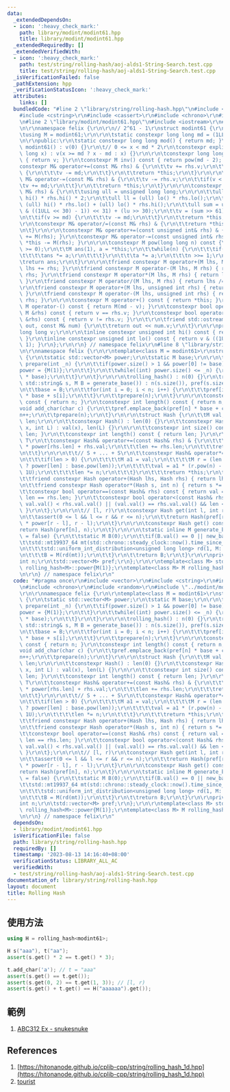 ```yaml
---
data:
  _extendedDependsOn:
  - icon: ':heavy_check_mark:'
    path: library/modint/modint61.hpp
    title: library/modint/modint61.hpp
  _extendedRequiredBy: []
  _extendedVerifiedWith:
  - icon: ':heavy_check_mark:'
    path: test/string/rolling-hash/aoj-alds1-String-Search.test.cpp
    title: test/string/rolling-hash/aoj-alds1-String-Search.test.cpp
  _isVerificationFailed: false
  _pathExtension: hpp
  _verificationStatusIcon: ':heavy_check_mark:'
  attributes:
    links: []
  bundledCode: "#line 2 \"library/string/rolling-hash.hpp\"\n#include <vector>\r\n\
    #include <cstring>\r\n#include <cassert>\r\n#include <chrono>\r\n#include <random>\r\
    \n#line 2 \"library/modint/modint61.hpp\"\n#include <iostream>\r\n#line 4 \"library/modint/modint61.hpp\"\
    \n\r\nnamespace felix {\r\n\r\n// 2^61 - 1\r\nstruct modint61 {\r\nprivate:\r\n\
    \tusing M = modint61;\r\n\r\n\tstatic constexpr long long md = (1LL << 61) - 1;\r\
    \n\r\npublic:\r\n\tstatic constexpr long long mod() { return md; }\r\n\r\n\tconstexpr\
    \ modint61() : v(0) {}\r\n\t// 0 <= x < md * 2\r\n\tconstexpr explicit modint61(long\
    \ long x) : v(x >= md ? x - md : x) {}\r\n\r\n\tconstexpr long long val() const\
    \ { return v; }\r\n\tconstexpr M inv() const { return pow(md - 2); }\r\n\r\n\t\
    constexpr M& operator+=(const M& rhs) & {\r\n\t\tv += rhs.v;\r\n\t\tif(v >= md)\
    \ {\r\n\t\t\tv -= md;\r\n\t\t}\r\n\t\treturn *this;\r\n\t}\r\n\r\n\tconstexpr\
    \ M& operator-=(const M& rhs) & {\r\n\t\tv -= rhs.v;\r\n\t\tif(v < 0) {\r\n\t\t\
    \tv += md;\r\n\t\t}\r\n\t\treturn *this;\r\n\t}\r\n\r\n\tconstexpr M& operator*=(const\
    \ M& rhs) & {\r\n\t\tusing ull = unsigned long long;\r\n\r\n\t\tull uu = (ull)\
    \ hi() * rhs.hi() * 2;\r\n\t\tull ll = (ull) lo() * rhs.lo();\r\n\t\tull lu =\
    \ (ull) hi() * rhs.lo() + (ull) lo() * rhs.hi();\r\n\t\tull sum = uu + ll + ((lu\
    \ & ((1ULL << 30) - 1)) << 31) + (lu >> 30);\r\n\t\tv = (sum >> 61) + (sum & ull(md));\r\
    \n\t\tif(v >= md) {\r\n\t\t\tv -= md;\r\n\t\t}\r\n\t\treturn *this;\r\n\t}\r\n\
    \r\n\tconstexpr M& operator/=(const M& rhs) & {\r\n\t\treturn *this *= rhs.inv();\r\
    \n\t}\r\n\r\n\tconstexpr M& operator+=(const unsigned int& rhs) & { return *this\
    \ += M(rhs); }\r\n\tconstexpr M& operator-=(const unsigned int& rhs) & { return\
    \ *this -= M(rhs); }\r\n\r\n\tconstexpr M pow(long long n) const {\r\n\t\tassert(n\
    \ >= 0);\r\n\t\tM ans(1), a = *this;\r\n\t\twhile(n) {\r\n\t\t\tif(n & 1) {\r\n\
    \t\t\t\tans *= a;\r\n\t\t\t}\r\n\t\t\ta *= a;\r\n\t\t\tn >>= 1;\r\n\t\t}\r\n\t\
    \treturn ans;\r\n\t}\r\n\r\n\tfriend constexpr M operator+(M lhs, M rhs) { return\
    \ lhs += rhs; }\r\n\tfriend constexpr M operator-(M lhs, M rhs) { return lhs -=\
    \ rhs; }\r\n\tfriend constexpr M operator*(M lhs, M rhs) { return lhs *= rhs;\
    \ }\r\n\tfriend constexpr M operator/(M lhs, M rhs) { return lhs /= rhs; }\r\n\
    \r\n\tfriend constexpr M operator+(M lhs, unsigned int rhs) { return lhs += rhs;\
    \ }\r\n\tfriend constexpr M operator-(M lhs, unsigned int rhs) { return lhs -=\
    \ rhs; }\r\n\r\n\tconstexpr M operator+() const { return *this; }\r\n\tconstexpr\
    \ M operator-() const { return M(md - v); }\r\n\tconstexpr bool operator==(const\
    \ M &rhs) const { return v == rhs.v; }\r\n\tconstexpr bool operator!=(const M\
    \ &rhs) const { return v != rhs.v; }\r\n\t\r\n\tfriend std::ostream& operator<<(std::ostream&\
    \ out, const M& num) {\r\n\t\treturn out << num.v;\r\n\t}\r\n\r\nprivate:\r\n\t\
    long long v;\r\n\r\n\tinline constexpr unsigned int hi() const { return v >> 31;\
    \ }\r\n\tinline constexpr unsigned int lo() const { return v & ((1ULL << 31) -\
    \ 1); }\r\n};\r\n\r\n} // namespace felix\r\n#line 8 \"library/string/rolling-hash.hpp\"\
    \n\r\nnamespace felix {\r\n\r\ntemplate<class M = modint61>\r\nstruct rolling_hash\
    \ {\r\n\tstatic std::vector<M> power;\r\n\tstatic M base;\r\n\r\n\tstatic void\
    \ prepare(int _n) {\r\n\t\tif(power.size() > 1 && power[0] != base) {\r\n\t\t\t\
    power = {M(1)};\r\n\t\t}\r\n\t\twhile((int) power.size() <= _n) {\r\n\t\t\tpower.emplace_back(power.back()\
    \ * base);\r\n\t\t}\r\n\t}\r\n\r\n\trolling_hash() : n(0) {}\r\n\trolling_hash(const\
    \ std::string& s, M B = generate_base()) : n(s.size()), pref(s.size() + 1) {\r\
    \n\t\tbase = B;\r\n\t\tfor(int i = 0; i < n; i++) {\r\n\t\t\tpref[i + 1] = pref[i]\
    \ * base + s[i];\r\n\t\t}\r\n\t\tprepare(n);\r\n\t}\r\n\r\n\tconstexpr int size()\
    \ const { return n; }\r\n\tconstexpr int length() const { return n; }\r\n\r\n\t\
    void add_char(char c) {\r\n\t\tpref.emplace_back(pref[n] * base + c);\r\n\t\t\
    n++;\r\n\t\tprepare(n);\r\n\t}\r\n\r\n\tstruct Hash {\r\n\t\tM val;\r\n\t\tint\
    \ len;\r\n\r\n\t\tconstexpr Hash() : len(0) {}\r\n\t\tconstexpr Hash(const M&\
    \ x, int L) : val(x), len(L) {}\r\n\r\n\t\tconstexpr int size() const { return\
    \ len; }\r\n\t\tconstexpr int length() const { return len; }\r\n\r\n\t\t// S +\
    \ T\r\n\t\tconstexpr Hash& operator+=(const Hash& rhs) & {\r\n\t\t\tval = val\
    \ * power[rhs.len] + rhs.val;\r\n\t\t\tlen += rhs.len;\r\n\t\t\treturn *this;\r\
    \n\t\t}\r\n\r\n\t\t// S + ... + S\r\n\t\tconstexpr Hash& operator*=(int n) & {\r\
    \n\t\t\tif(len > 0) {\r\n\t\t\t\tM a1 = val;\r\n\t\t\t\tM r = (len < (int) power.size()\
    \ ? power[len] : base.pow(len));\r\n\t\t\t\tval = a1 * (r.pow(n) - 1U) / (r -\
    \ 1U);\r\n\t\t\t\tlen *= n;\r\n\t\t\t}\r\n\t\t\treturn *this;\r\n\t\t}\r\n\r\n\
    \t\tfriend constexpr Hash operator+(Hash lhs, Hash rhs) { return lhs += rhs; }\r\
    \n\t\tfriend constexpr Hash operator*(Hash s, int n) { return s *= n; }\r\n\r\n\
    \t\tconstexpr bool operator==(const Hash& rhs) const { return val == rhs.val &&\
    \ len == rhs.len; }\r\n\t\tconstexpr bool operator<(const Hash& rhs) const { return\
    \ val.val() < rhs.val.val() || (val.val() == rhs.val.val() && len < rhs.len);\
    \ }\r\n\t};\r\n\r\n\t// [l, r)\r\n\tconstexpr Hash get(int l, int r) const {\r\
    \n\t\tassert(0 <= l && l <= r && r <= n);\r\n\t\treturn Hash(pref[r] - pref[l]\
    \ * power[r - l], r - l);\r\n\t}\r\n\r\n\tconstexpr Hash get() const {\r\n\t\t\
    return Hash(pref[n], n);\r\n\t}\r\n\r\n\tstatic inline M generate_base(bool new_base\
    \ = false) {\r\n\t\tstatic M B(0);\r\n\t\tif(B.val() == 0 || new_base) {\r\n\t\
    \t\tstd::mt19937_64 mt(std::chrono::steady_clock::now().time_since_epoch().count());\r\
    \n\t\t\tstd::uniform_int_distribution<unsigned long long> rd(1, M::mod() - 1);\r\
    \n\t\t\tB = M(rd(mt));\r\n\t\t}\r\n\t\treturn B;\r\n\t}\r\n\r\nprivate:\r\n\t\
    int n;\r\n\tstd::vector<M> pref;\r\n};\r\n\r\ntemplate<class M> std::vector<M>\
    \ rolling_hash<M>::power{M(1)};\r\ntemplate<class M> M rolling_hash<M>::base;\r\
    \n\r\n} // namespace felix\r\n"
  code: "#pragma once\r\n#include <vector>\r\n#include <cstring>\r\n#include <cassert>\r\
    \n#include <chrono>\r\n#include <random>\r\n#include \"../modint/modint61.hpp\"\
    \r\n\r\nnamespace felix {\r\n\r\ntemplate<class M = modint61>\r\nstruct rolling_hash\
    \ {\r\n\tstatic std::vector<M> power;\r\n\tstatic M base;\r\n\r\n\tstatic void\
    \ prepare(int _n) {\r\n\t\tif(power.size() > 1 && power[0] != base) {\r\n\t\t\t\
    power = {M(1)};\r\n\t\t}\r\n\t\twhile((int) power.size() <= _n) {\r\n\t\t\tpower.emplace_back(power.back()\
    \ * base);\r\n\t\t}\r\n\t}\r\n\r\n\trolling_hash() : n(0) {}\r\n\trolling_hash(const\
    \ std::string& s, M B = generate_base()) : n(s.size()), pref(s.size() + 1) {\r\
    \n\t\tbase = B;\r\n\t\tfor(int i = 0; i < n; i++) {\r\n\t\t\tpref[i + 1] = pref[i]\
    \ * base + s[i];\r\n\t\t}\r\n\t\tprepare(n);\r\n\t}\r\n\r\n\tconstexpr int size()\
    \ const { return n; }\r\n\tconstexpr int length() const { return n; }\r\n\r\n\t\
    void add_char(char c) {\r\n\t\tpref.emplace_back(pref[n] * base + c);\r\n\t\t\
    n++;\r\n\t\tprepare(n);\r\n\t}\r\n\r\n\tstruct Hash {\r\n\t\tM val;\r\n\t\tint\
    \ len;\r\n\r\n\t\tconstexpr Hash() : len(0) {}\r\n\t\tconstexpr Hash(const M&\
    \ x, int L) : val(x), len(L) {}\r\n\r\n\t\tconstexpr int size() const { return\
    \ len; }\r\n\t\tconstexpr int length() const { return len; }\r\n\r\n\t\t// S +\
    \ T\r\n\t\tconstexpr Hash& operator+=(const Hash& rhs) & {\r\n\t\t\tval = val\
    \ * power[rhs.len] + rhs.val;\r\n\t\t\tlen += rhs.len;\r\n\t\t\treturn *this;\r\
    \n\t\t}\r\n\r\n\t\t// S + ... + S\r\n\t\tconstexpr Hash& operator*=(int n) & {\r\
    \n\t\t\tif(len > 0) {\r\n\t\t\t\tM a1 = val;\r\n\t\t\t\tM r = (len < (int) power.size()\
    \ ? power[len] : base.pow(len));\r\n\t\t\t\tval = a1 * (r.pow(n) - 1U) / (r -\
    \ 1U);\r\n\t\t\t\tlen *= n;\r\n\t\t\t}\r\n\t\t\treturn *this;\r\n\t\t}\r\n\r\n\
    \t\tfriend constexpr Hash operator+(Hash lhs, Hash rhs) { return lhs += rhs; }\r\
    \n\t\tfriend constexpr Hash operator*(Hash s, int n) { return s *= n; }\r\n\r\n\
    \t\tconstexpr bool operator==(const Hash& rhs) const { return val == rhs.val &&\
    \ len == rhs.len; }\r\n\t\tconstexpr bool operator<(const Hash& rhs) const { return\
    \ val.val() < rhs.val.val() || (val.val() == rhs.val.val() && len < rhs.len);\
    \ }\r\n\t};\r\n\r\n\t// [l, r)\r\n\tconstexpr Hash get(int l, int r) const {\r\
    \n\t\tassert(0 <= l && l <= r && r <= n);\r\n\t\treturn Hash(pref[r] - pref[l]\
    \ * power[r - l], r - l);\r\n\t}\r\n\r\n\tconstexpr Hash get() const {\r\n\t\t\
    return Hash(pref[n], n);\r\n\t}\r\n\r\n\tstatic inline M generate_base(bool new_base\
    \ = false) {\r\n\t\tstatic M B(0);\r\n\t\tif(B.val() == 0 || new_base) {\r\n\t\
    \t\tstd::mt19937_64 mt(std::chrono::steady_clock::now().time_since_epoch().count());\r\
    \n\t\t\tstd::uniform_int_distribution<unsigned long long> rd(1, M::mod() - 1);\r\
    \n\t\t\tB = M(rd(mt));\r\n\t\t}\r\n\t\treturn B;\r\n\t}\r\n\r\nprivate:\r\n\t\
    int n;\r\n\tstd::vector<M> pref;\r\n};\r\n\r\ntemplate<class M> std::vector<M>\
    \ rolling_hash<M>::power{M(1)};\r\ntemplate<class M> M rolling_hash<M>::base;\r\
    \n\r\n} // namespace felix\r\n"
  dependsOn:
  - library/modint/modint61.hpp
  isVerificationFile: false
  path: library/string/rolling-hash.hpp
  requiredBy: []
  timestamp: '2023-08-13 14:16:40+08:00'
  verificationStatus: LIBRARY_ALL_AC
  verifiedWith:
  - test/string/rolling-hash/aoj-alds1-String-Search.test.cpp
documentation_of: library/string/rolling-hash.hpp
layout: document
title: Rolling Hash
---
```


## 使用方法

```cpp
using H = rolling_hash<modint61>;

H s("aaa"), t("aa");
assert(s.get() * 2 == t.get() * 3);

t.add_char('a'); // t = "aaa"
assert(s.get() == t.get());
assert(s.get(0, 2) == t.get(1, 3)); // [l, r)
assert(s.get() + t.get() == H("aaaaaa").get());
```

## 範例

1. [ABC312 Ex - snukesnuke](https://atcoder.jp/contests/abc312/tasks/abc312_h)

## References

1. [https://hitonanode.github.io/cplib-cpp/string/rolling_hash_1d.hpp](https://hitonanode.github.io/cplib-cpp/string/rolling_hash_1d.hpp)
2. [tourist](https://codeforces.com/contest/1609/submission/137263072)
